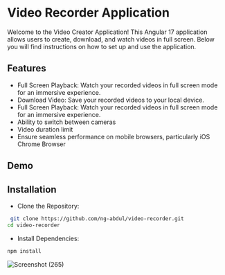 
# Video Recorder Application

Welcome to the Video Creator Application! This Angular 17 application allows users to create, download, and watch videos in full screen. Below you will find instructions on how to set up and use the application.

## Features


- Full Screen Playback: Watch your recorded videos in full screen mode for an immersive experience.
- Download Video: Save your recorded videos to your local device.
- Full Screen Playback: Watch your recorded videos in full screen mode for an immersive experience.
- Ability to switch between cameras
- Video duration limit
- Ensure seamless performance on mobile browsers, particularly iOS Chrome Browser
## Demo




## Installation

- Clone the Repository:

```bash
 git clone https://github.com/ng-abdul/video-recorder.git
cd video-recorder

```
- Install Dependencies:
```bash
npm install

```

![Screenshot (265)](https://github.com/ng-abdul/video-recorder/assets/169676913/c8ef6db3-50b5-4e33-86b9-0743a62ebd9f)
